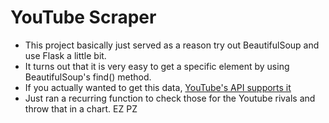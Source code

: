 # YouTube Scraper
- This project basically just served as a reason try out BeautifulSoup and use Flask a little bit.
- It turns out that it is very easy to get a specific element by using BeautifulSoup's find() method.
- If you actually wanted to get this data, [YouTube's API supports it](https://developers.google.com/youtube/v3/docs/channels#statistics.commentCount "YouTube's API supports it")
- Just ran a recurring function to check those for the Youtube rivals and throw that in a chart. EZ PZ
